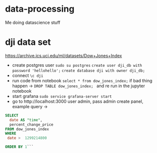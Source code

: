 # data-processing
Me doing datascience stuff

# dji data set
https://archive.ics.uci.edu/ml/datasets/Dow+Jones+Index

- create postgres user
`sudo su postgres`
`create user dji_db with password 'hellohello';`
`create database dji with owner dji_db;`
- connect
`\c dji`
- run code from notebook
`select * from dow_jones_index;`
if bad thing happen -> 
`DROP TABLE dow_jones_index; `
and re run in the jupyter notebook
- start grafana
`sudo service grafana-server start`
- go to http://localhost:3000
user admin, pass admin
create panel, example query ->

```sql
SELECT
  date AS "time",
  percent_change_price
FROM dow_jones_index
WHERE
 date >  1299214800

ORDER BY 1```
